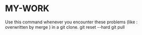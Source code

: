 # MY-WORK
Use this command whenever you encounter these problems (like : overwritten by merge ) in a git clone.
git reset --hard
git pull
